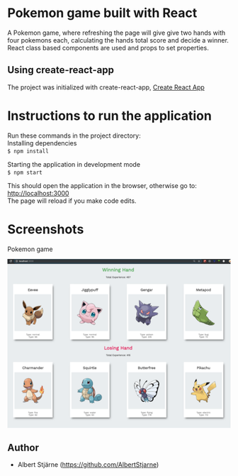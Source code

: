 # Pokemon game built with React

A Pokemon game, where refreshing the page will give give two hands with four pokemons each, calculating the hands total score and decide a winner.<br>
React class based components are used and props to set properties.

## Using create-react-app

The project was initialized with create-react-app, [Create React App](https://github.com/facebook/create-react-app)

# Instructions to run the application

Run these commands in the project directory:<br>
Installing dependencies<br>
`$ npm install`

Starting the application in development mode<br>
`$ npm start`

This should open the application in the browser, otherwise go to:<br>
[http://localhost:3000](http://localhost:3000)<br>
The page will reload if you make code edits.

# Screenshots

Pokemon game

<img src="pokedex.png" width=650>

## Author

- Albert Stjärne (https://github.com/AlbertStjarne)
